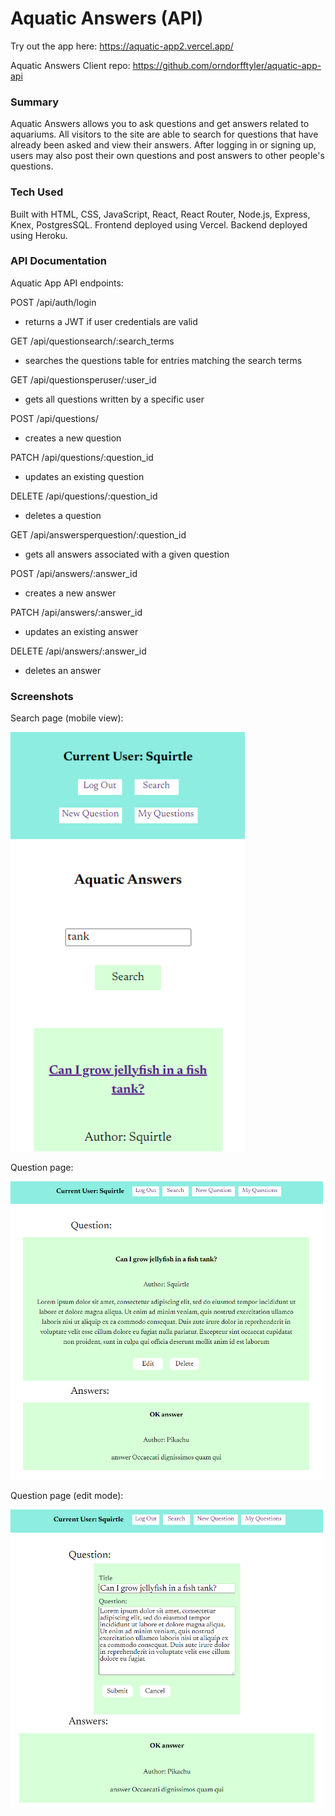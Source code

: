 # Aquatic Answers (API)

Try out the app here: https://aquatic-app2.vercel.app/

Aquatic Answers Client repo: https://github.com/orndorfftyler/aquatic-app-api

### Summary

Aquatic Answers allows you to ask questions and get answers related to aquariums. All visitors to the site are able to search for questions that have already been asked and view their answers. After logging in or signing up, users may also post their own questions and post answers to other people's questions.

### Tech Used

Built with HTML, CSS, JavaScript, React, React Router, Node.js, Express, Knex, PostgresSQL.
Frontend deployed using Vercel. Backend deployed using Heroku.

### API Documentation

Aquatic App API endpoints:

POST /api/auth/login
- returns a JWT if user credentials are valid 

GET /api/questionsearch/:search_terms
- searches the questions table for entries matching the search terms

GET /api/questionsperuser/:user_id
- gets all questions written by a specific user

POST /api/questions/
- creates a new question

PATCH /api/questions/:question_id
- updates an existing question

DELETE /api/questions/:question_id
- deletes a question

GET /api/answersperquestion/:question_id
- gets all answers associated with a given question

POST /api/answers/:answer_id
- creates a new answer 

PATCH /api/answers/:answer_id
- updates an existing answer

DELETE /api/answers/:answer_id
- deletes an answer

### Screenshots

Search page (mobile view):

<img src="./screenshots/aquatic-answers-search.PNG" width="375">

Question page:

<img src="./screenshots/aquatic-answers-question-page.PNG" width="500">

Question page (edit mode):

<img src="./screenshots/aquatic-answers-question-page-edit.PNG" width="500">
